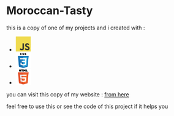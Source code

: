 # Moroccan-Tasty

this is a copy of  one of my projects and i created with :

- <img src="https://raw.githubusercontent.com/devicons/devicon/master/icons/javascript/javascript-original.svg" alt="javascript" width="40" height="40" style="max-width:100%;"> 
- <img src="https://raw.githubusercontent.com/devicons/devicon/master/icons/css3/css3-original-wordmark.svg" alt="css3" width="40" height="40" style="max-width:100%;">
- <img src="https://raw.githubusercontent.com/devicons/devicon/master/icons/html5/html5-original-wordmark.svg" alt="html5" width="40" height="40" style="max-width:100%;">

you can visit this copy of my website  :  <a href="https://moroccan-tasty.vercel.app/" >from here</a>

feel free to use this or see the code of this project if it helps you
